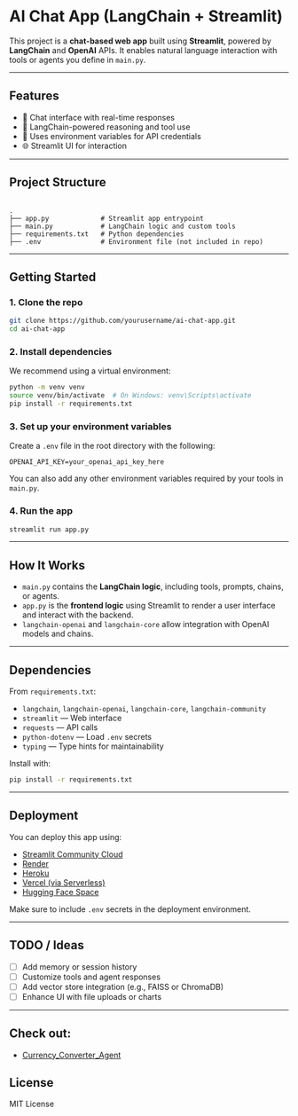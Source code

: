 
# AI Chat App (LangChain + Streamlit)

This project is a **chat-based web app** built using **Streamlit**, powered by **LangChain** and **OpenAI** APIs. It enables natural language interaction with tools or agents you define in `main.py`.

---

## Features

- 💬 Chat interface with real-time responses
- 🔗 LangChain-powered reasoning and tool use
- 🔐 Uses environment variables for API credentials
- 🌐 Streamlit UI for interaction

---

## Project Structure

```

.
├── app.py             # Streamlit app entrypoint
├── main.py            # LangChain logic and custom tools
├── requirements.txt   # Python dependencies
├── .env               # Environment file (not included in repo)

````

---

## Getting Started

### 1. Clone the repo

```bash
git clone https://github.com/yourusername/ai-chat-app.git
cd ai-chat-app
````

### 2. Install dependencies

We recommend using a virtual environment:

```bash
python -m venv venv
source venv/bin/activate  # On Windows: venv\Scripts\activate
pip install -r requirements.txt
```

### 3. Set up your environment variables

Create a `.env` file in the root directory with the following:

```
OPENAI_API_KEY=your_openai_api_key_here
```

You can also add any other environment variables required by your tools in `main.py`.

### 4. Run the app

```bash
streamlit run app.py
```

---

## How It Works

* `main.py` contains the **LangChain logic**, including tools, prompts, chains, or agents.
* `app.py` is the **frontend logic** using Streamlit to render a user interface and interact with the backend.
* `langchain-openai` and `langchain-core` allow integration with OpenAI models and chains.

---

## Dependencies

From `requirements.txt`:

* `langchain`, `langchain-openai`, `langchain-core`, `langchain-community`
* `streamlit` — Web interface
* `requests` — API calls
* `python-dotenv` — Load `.env` secrets
* `typing` — Type hints for maintainability

Install with:

```bash
pip install -r requirements.txt
```

---

## Deployment

You can deploy this app using:

* [Streamlit Community Cloud](https://streamlit.io/cloud)
* [Render](https://render.com)
* [Heroku](https://heroku.com)
* [Vercel (via Serverless)](https://vercel.com)
* [Hugging Face Space](https://huggingface.co/spaces)

Make sure to include `.env` secrets in the deployment environment.

---

## TODO / Ideas

* [ ] Add memory or session history
* [ ] Customize tools and agent responses
* [ ] Add vector store integration (e.g., FAISS or ChromaDB)
* [ ] Enhance UI with file uploads or charts

---
## Check out:
* [Currency_Converter_Agent](https://huggingface.co/spaces/rkuma18/Currency_Converter_Chat)

## License

MIT License
